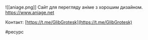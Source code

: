 ![[aniage.png]]
Сайт для перегляду аніме з хорошим дизайном.
https://www.aniage.net

Контакт: [https://t.me/GlibGrotesk](https://t.me/GlibGrotesk)

#ресурс 